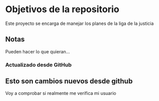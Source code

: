 # Objetivos de la repositorio

Este proyecto se encarga de manejar los planes de la liga de la justicia


## Notas
Pueden hacer lo que quieran...


### Actualizado desde GitHub

## Esto son cambios nuevos desde github

Voy a comprobar si realmente me verifica mi usuario